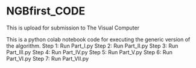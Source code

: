 # NGBfirst_CODE
This is upload for submission to The Visual Computer

This is a python colab notebook code for executing the generic version of the algorithm.
Step 1: Run Part_I.py
Step 2: Run Part_II.py
Step 3: Run Part_III.py
Step 4: Run Part_IV.py
Step 5: Run Part_V.py
Step 6: Run Part_VI.py
Step 7: Run Part_VII.py

